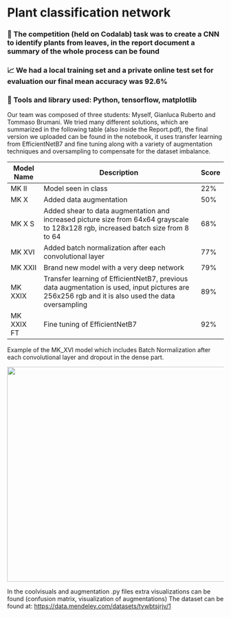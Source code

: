 # Plant classification network
### 🎯 The competition (held on Codalab) task was to create a CNN to identify plants from leaves, in the report document a summary of the whole process can be found
### 📈 We had a local training set and a private online test set for evaluation our final mean accuracy was 92.6%
### 🧰 Tools and library used: Python, tensorflow, matplotlib

Our team was composed of three students: Myself, Gianluca Ruberto and Tommaso Brumani. 
We tried many different solutions, which are summarized in the following table (also inside the Report.pdf), the final version we uploaded can be found in the notebook, it uses transfer learning from EfficientNetB7 and fine tuning along with a variety of augmentation techniques and oversampling to compensate for the dataset imbalance.

| Model Name | Description                                                                                                                                       | Score |
|------------|---------------------------------------------------------------------------------------------------------------------------------------------------|-------|
| MK II      | Model seen in class                                                                                                                               | 22%   |
| MK X       | Added data augmentation                                                                                                                           | 50%   |
| MK X S     | Added shear to data augmentation and increased picture size from 64x64 grayscale to 128x128 rgb, increased batch size from 8 to 64                | 68%   |
| MK XVI     | Added batch normalization after each convolutional layer                                                                                          | 77%   |
| MK XXII    | Brand new model with a very deep network                                                                                                          | 79%   |
| MK XXIX    | Transfer learning of EfficientNetB7, previous data augmentation is used, input pictures are 256x256 rgb and it is also used the data oversampling | 89%   |
| MK XXIX FT | Fine tuning of EfficientNetB7                                                                                                                     | 92%   |

Example of the MK_XVI model which includes Batch Normalization after each convolutional layer and dropout in the dense part.
<p align="center"><img src="https://user-images.githubusercontent.com/62057461/143869086-8d706e10-321a-42c7-aa8e-436bbfeaf242.png" align="center" height="500" width="750">
</p>


In the coolvisuals and augmentation .py files extra visualizations can be found (confusion matrix, visualization of augmentations)
The dataset can be found at: https://data.mendeley.com/datasets/tywbtsjrjv/1
